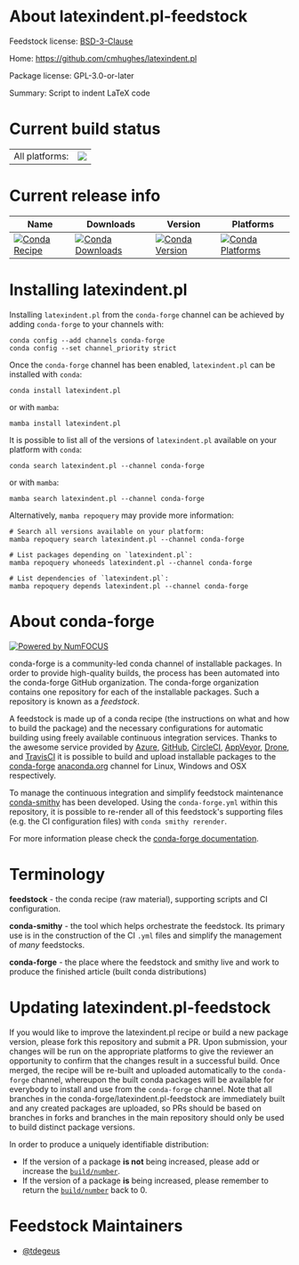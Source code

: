About latexindent.pl-feedstock
==============================

Feedstock license: [BSD-3-Clause](https://github.com/conda-forge/latexindent.pl-feedstock/blob/main/LICENSE.txt)

Home: https://github.com/cmhughes/latexindent.pl

Package license: GPL-3.0-or-later

Summary: Script to indent LaTeX code

Current build status
====================


<table><tr><td>All platforms:</td>
    <td>
      <a href="https://dev.azure.com/conda-forge/feedstock-builds/_build/latest?definitionId=14563&branchName=main">
        <img src="https://dev.azure.com/conda-forge/feedstock-builds/_apis/build/status/latexindent.pl-feedstock?branchName=main">
      </a>
    </td>
  </tr>
</table>

Current release info
====================

| Name | Downloads | Version | Platforms |
| --- | --- | --- | --- |
| [![Conda Recipe](https://img.shields.io/badge/recipe-latexindent.pl-green.svg)](https://anaconda.org/conda-forge/latexindent.pl) | [![Conda Downloads](https://img.shields.io/conda/dn/conda-forge/latexindent.pl.svg)](https://anaconda.org/conda-forge/latexindent.pl) | [![Conda Version](https://img.shields.io/conda/vn/conda-forge/latexindent.pl.svg)](https://anaconda.org/conda-forge/latexindent.pl) | [![Conda Platforms](https://img.shields.io/conda/pn/conda-forge/latexindent.pl.svg)](https://anaconda.org/conda-forge/latexindent.pl) |

Installing latexindent.pl
=========================

Installing `latexindent.pl` from the `conda-forge` channel can be achieved by adding `conda-forge` to your channels with:

```
conda config --add channels conda-forge
conda config --set channel_priority strict
```

Once the `conda-forge` channel has been enabled, `latexindent.pl` can be installed with `conda`:

```
conda install latexindent.pl
```

or with `mamba`:

```
mamba install latexindent.pl
```

It is possible to list all of the versions of `latexindent.pl` available on your platform with `conda`:

```
conda search latexindent.pl --channel conda-forge
```

or with `mamba`:

```
mamba search latexindent.pl --channel conda-forge
```

Alternatively, `mamba repoquery` may provide more information:

```
# Search all versions available on your platform:
mamba repoquery search latexindent.pl --channel conda-forge

# List packages depending on `latexindent.pl`:
mamba repoquery whoneeds latexindent.pl --channel conda-forge

# List dependencies of `latexindent.pl`:
mamba repoquery depends latexindent.pl --channel conda-forge
```


About conda-forge
=================

[![Powered by
NumFOCUS](https://img.shields.io/badge/powered%20by-NumFOCUS-orange.svg?style=flat&colorA=E1523D&colorB=007D8A)](https://numfocus.org)

conda-forge is a community-led conda channel of installable packages.
In order to provide high-quality builds, the process has been automated into the
conda-forge GitHub organization. The conda-forge organization contains one repository
for each of the installable packages. Such a repository is known as a *feedstock*.

A feedstock is made up of a conda recipe (the instructions on what and how to build
the package) and the necessary configurations for automatic building using freely
available continuous integration services. Thanks to the awesome service provided by
[Azure](https://azure.microsoft.com/en-us/services/devops/), [GitHub](https://github.com/),
[CircleCI](https://circleci.com/), [AppVeyor](https://www.appveyor.com/),
[Drone](https://cloud.drone.io/welcome), and [TravisCI](https://travis-ci.com/)
it is possible to build and upload installable packages to the
[conda-forge](https://anaconda.org/conda-forge) [anaconda.org](https://anaconda.org/)
channel for Linux, Windows and OSX respectively.

To manage the continuous integration and simplify feedstock maintenance
[conda-smithy](https://github.com/conda-forge/conda-smithy) has been developed.
Using the ``conda-forge.yml`` within this repository, it is possible to re-render all of
this feedstock's supporting files (e.g. the CI configuration files) with ``conda smithy rerender``.

For more information please check the [conda-forge documentation](https://conda-forge.org/docs/).

Terminology
===========

**feedstock** - the conda recipe (raw material), supporting scripts and CI configuration.

**conda-smithy** - the tool which helps orchestrate the feedstock.
                   Its primary use is in the construction of the CI ``.yml`` files
                   and simplify the management of *many* feedstocks.

**conda-forge** - the place where the feedstock and smithy live and work to
                  produce the finished article (built conda distributions)


Updating latexindent.pl-feedstock
=================================

If you would like to improve the latexindent.pl recipe or build a new
package version, please fork this repository and submit a PR. Upon submission,
your changes will be run on the appropriate platforms to give the reviewer an
opportunity to confirm that the changes result in a successful build. Once
merged, the recipe will be re-built and uploaded automatically to the
`conda-forge` channel, whereupon the built conda packages will be available for
everybody to install and use from the `conda-forge` channel.
Note that all branches in the conda-forge/latexindent.pl-feedstock are
immediately built and any created packages are uploaded, so PRs should be based
on branches in forks and branches in the main repository should only be used to
build distinct package versions.

In order to produce a uniquely identifiable distribution:
 * If the version of a package **is not** being increased, please add or increase
   the [``build/number``](https://docs.conda.io/projects/conda-build/en/latest/resources/define-metadata.html#build-number-and-string).
 * If the version of a package **is** being increased, please remember to return
   the [``build/number``](https://docs.conda.io/projects/conda-build/en/latest/resources/define-metadata.html#build-number-and-string)
   back to 0.

Feedstock Maintainers
=====================

* [@tdegeus](https://github.com/tdegeus/)


